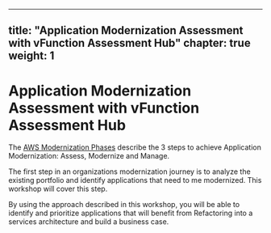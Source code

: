

---
title: "Application Modernization Assessment with vFunction Assessment Hub"
chapter: true
weight: 1
---

# Application Modernization Assessment with vFunction Assessment Hub 

The [AWS Modernization Phases](https://docs.aws.amazon.com/prescriptive-guidance/latest/strategy-modernizing-applications/phases.html) describe the 3 steps to achieve Application Modernization: Assess, Modernize and Manage.

The first step in an organizations modernization journey is to analyze the existing portfolio and identify applications that need to me modernized. This workshop will cover this step.

By using the approach described in this workshop, you will be able to identify and prioritize applications that will benefit from Refactoring into a services architecture and build a business case.
